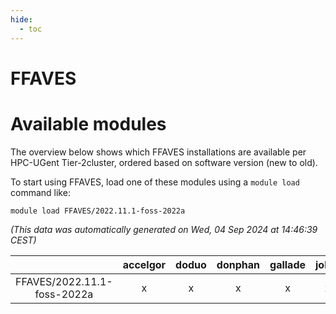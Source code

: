```yaml
---
hide:
  - toc
---
```


FFAVES
======

# Available modules


The overview below shows which FFAVES installations are available per HPC-UGent Tier-2cluster, ordered based on software version (new to old).

To start using FFAVES, load one of these modules using a `module load` command like:

```shell
module load FFAVES/2022.11.1-foss-2022a
```

*(This data was automatically generated on Wed, 04 Sep 2024 at 14:46:39 CEST)*  

| |accelgor|doduo|donphan|gallade|joltik|shinx|skitty|
| :---: | :---: | :---: | :---: | :---: | :---: | :---: | :---: |
|FFAVES/2022.11.1-foss-2022a|x|x|x|x|x|-|x|

